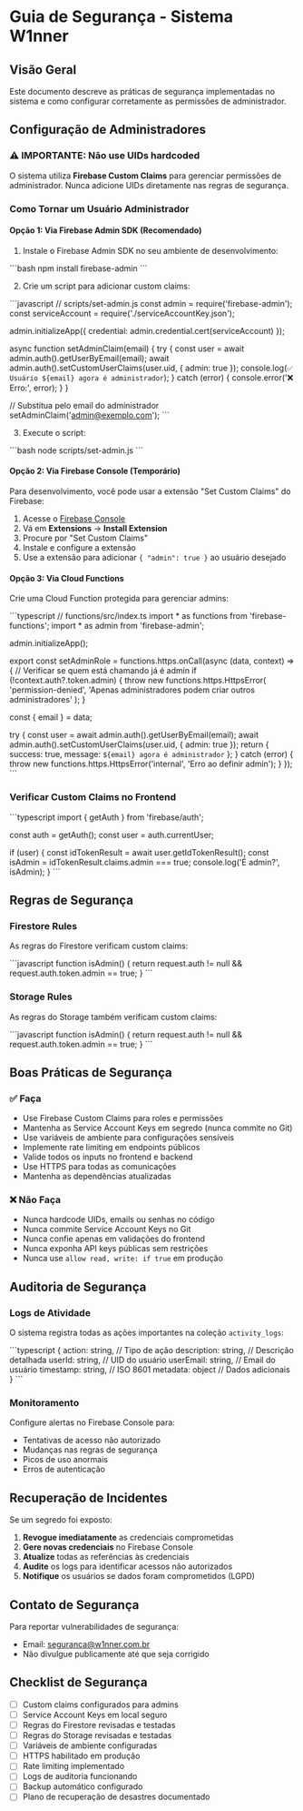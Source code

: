 # Guia de Segurança - Sistema W1nner

## Visão Geral

Este documento descreve as práticas de segurança implementadas no sistema e como configurar corretamente as permissões de administrador.

## Configuração de Administradores

### ⚠️ IMPORTANTE: Não use UIDs hardcoded

O sistema utiliza **Firebase Custom Claims** para gerenciar permissões de administrador. Nunca adicione UIDs diretamente nas regras de segurança.

### Como Tornar um Usuário Administrador

#### Opção 1: Via Firebase Admin SDK (Recomendado)

1. Instale o Firebase Admin SDK no seu ambiente de desenvolvimento:

\`\`\`bash
npm install firebase-admin
\`\`\`

2. Crie um script para adicionar custom claims:

\`\`\`javascript
// scripts/set-admin.js
const admin = require('firebase-admin');
const serviceAccount = require('./serviceAccountKey.json');

admin.initializeApp({
  credential: admin.credential.cert(serviceAccount)
});

async function setAdminClaim(email) {
  try {
    const user = await admin.auth().getUserByEmail(email);
    await admin.auth().setCustomUserClaims(user.uid, { admin: true });
    console.log(`✅ Usuário ${email} agora é administrador`);
  } catch (error) {
    console.error('❌ Erro:', error);
  }
}

// Substitua pelo email do administrador
setAdminClaim('admin@exemplo.com');
\`\`\`

3. Execute o script:

\`\`\`bash
node scripts/set-admin.js
\`\`\`

#### Opção 2: Via Firebase Console (Temporário)

Para desenvolvimento, você pode usar a extensão "Set Custom Claims" do Firebase:

1. Acesse o [Firebase Console](https://console.firebase.google.com/)
2. Vá em **Extensions** → **Install Extension**
3. Procure por "Set Custom Claims"
4. Instale e configure a extensão
5. Use a extensão para adicionar `{ "admin": true }` ao usuário desejado

#### Opção 3: Via Cloud Functions

Crie uma Cloud Function protegida para gerenciar admins:

\`\`\`typescript
// functions/src/index.ts
import * as functions from 'firebase-functions';
import * as admin from 'firebase-admin';

admin.initializeApp();

export const setAdminRole = functions.https.onCall(async (data, context) => {
  // Verificar se quem está chamando já é admin
  if (!context.auth?.token.admin) {
    throw new functions.https.HttpsError(
      'permission-denied',
      'Apenas administradores podem criar outros administradores'
    );
  }

  const { email } = data;
  
  try {
    const user = await admin.auth().getUserByEmail(email);
    await admin.auth().setCustomUserClaims(user.uid, { admin: true });
    return { success: true, message: `${email} agora é administrador` };
  } catch (error) {
    throw new functions.https.HttpsError('internal', 'Erro ao definir admin');
  }
});
\`\`\`

### Verificar Custom Claims no Frontend

\`\`\`typescript
import { getAuth } from 'firebase/auth';

const auth = getAuth();
const user = auth.currentUser;

if (user) {
  const idTokenResult = await user.getIdTokenResult();
  const isAdmin = idTokenResult.claims.admin === true;
  console.log('É admin?', isAdmin);
}
\`\`\`

## Regras de Segurança

### Firestore Rules

As regras do Firestore verificam custom claims:

\`\`\`javascript
function isAdmin() {
  return request.auth != null && request.auth.token.admin == true;
}
\`\`\`

### Storage Rules

As regras do Storage também verificam custom claims:

\`\`\`javascript
function isAdmin() {
  return request.auth != null && request.auth.token.admin == true;
}
\`\`\`

## Boas Práticas de Segurança

### ✅ Faça

- Use Firebase Custom Claims para roles e permissões
- Mantenha as Service Account Keys em segredo (nunca commite no Git)
- Use variáveis de ambiente para configurações sensíveis
- Implemente rate limiting em endpoints públicos
- Valide todos os inputs no frontend e backend
- Use HTTPS para todas as comunicações
- Mantenha as dependências atualizadas

### ❌ Não Faça

- Nunca hardcode UIDs, emails ou senhas no código
- Nunca commite Service Account Keys no Git
- Nunca confie apenas em validações do frontend
- Nunca exponha API keys públicas sem restrições
- Nunca use `allow read, write: if true` em produção

## Auditoria de Segurança

### Logs de Atividade

O sistema registra todas as ações importantes na coleção `activity_logs`:

\`\`\`typescript
{
  action: string,        // Tipo de ação
  description: string,   // Descrição detalhada
  userId: string,        // UID do usuário
  userEmail: string,     // Email do usuário
  timestamp: string,     // ISO 8601
  metadata: object       // Dados adicionais
}
\`\`\`

### Monitoramento

Configure alertas no Firebase Console para:
- Tentativas de acesso não autorizado
- Mudanças nas regras de segurança
- Picos de uso anormais
- Erros de autenticação

## Recuperação de Incidentes

Se um segredo foi exposto:

1. **Revogue imediatamente** as credenciais comprometidas
2. **Gere novas credenciais** no Firebase Console
3. **Atualize** todas as referências às credenciais
4. **Audite** os logs para identificar acessos não autorizados
5. **Notifique** os usuários se dados foram comprometidos (LGPD)

## Contato de Segurança

Para reportar vulnerabilidades de segurança:
- Email: seguranca@w1nner.com.br
- Não divulgue publicamente até que seja corrigido

## Checklist de Segurança

- [ ] Custom claims configurados para admins
- [ ] Service Account Keys em local seguro
- [ ] Regras do Firestore revisadas e testadas
- [ ] Regras do Storage revisadas e testadas
- [ ] Variáveis de ambiente configuradas
- [ ] HTTPS habilitado em produção
- [ ] Rate limiting implementado
- [ ] Logs de auditoria funcionando
- [ ] Backup automático configurado
- [ ] Plano de recuperação de desastres documentado
